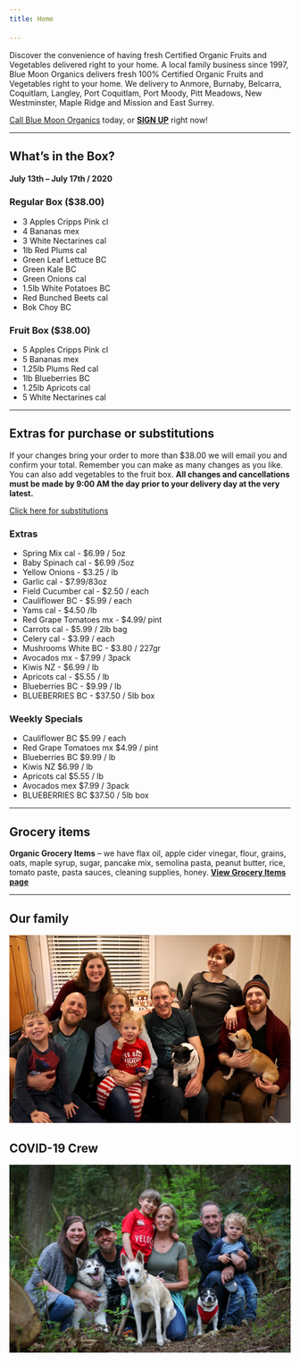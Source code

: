 ```yaml
---
title: Home

---
```

Discover the convenience of having fresh Certified Organic Fruits and Vegetables delivered right to your home. A local family business since 1997, Blue Moon Organics delivers fresh 100% Certified Organic Fruits and Vegetables right to your home. We delivery to Anmore, Burnaby, Belcarra, Coquitlam, Langley, Port Coquitlam, Port Moody, Pitt Meadows, New Westminster, Maple Ridge and Mission and East Surrey.

[Call Blue Moon Organics](/contact) today, or [**SIGN UP**](/sign-up) right now!

***

## What’s in the Box?

#### **July 13th – July 17th / 2020**

### Regular Box ($38.00)

* 3 Apples Cripps Pink cl
* 4 Bananas mex
* 3 White Nectarines cal
* 1lb Red Plums  cal
* Green Leaf Lettuce BC
* Green Kale BC
* Green Onions cal
* 1.5lb White Potatoes BC
* Red Bunched Beets cal
* Bok Choy BC

### Fruit Box ($38.00)

* 5 Apples Cripps Pink   cl
* 5 Bananas   mex
* 1.25lb Plums Red  cal
* 1lb Blueberries BC
* 1.25lb Apricots cal
* 5 White Nectarines  cal

***

## Extras for purchase or substitutions

If your changes bring your order to more than $38.00 we will email you and confirm your total. Remember you can make as many changes as you like. You can also add vegetables to the fruit box. **All changes and cancellations must be made by 9:00 AM the day prior to your delivery day at the very latest.**

[Click here for substitutions](/substitutions "Click here for substitutions")

### Extras

* Spring Mix cal  -  $6.99 / 5oz
* Baby Spinach cal  -  $6.99 /5oz
* Yellow Onions -  $3.25 / lb
* Garlic  cal - $7.99/83oz
* Field Cucumber cal - $2.50 / each
* Cauliflower  BC - $5.99 / each
* Yams  cal -  $4.50 /lb
* Red Grape Tomatoes  mx - $4.99/ pint
* Carrots  cal -  $5.99 / 2lb bag
* Celery cal -  $3.99 / each
* Mushrooms White BC - $3.80 / 227gr
* Avocados mx - $7.99 / 3pack
* Kiwis NZ - $6.99 / lb
* Apricots cal - $5.55 / lb
* Blueberries BC - $9.99 / lb
* BLUEBERRIES BC - $37.50 / 5lb box

### Weekly Specials

* Cauliflower  BC   $5.99 / each
* Red Grape Tomatoes mx   $4.99 / pint
* Blueberries  BC  $9.99 / lb
* Kiwis NZ   $6.99 / lb
* Apricots  cal   $5.55 / lb
* Avocados  mex  $7.99 / 3pack
* BLUEBERRIES BC  $37.50 / 5lb box

***

## Grocery items

**Organic Grocery Items** – we have flax oil, apple cider vinegar, flour, grains, oats, maple syrup, sugar, pancake mix, semolina pasta, peanut butter, rice, tomato paste, pasta sauces, cleaning supplies, honey. [**View Grocery Items page**](/groceries)

***

## Our family

![Our family.](./uploads/IMG_1376-copy.jpg "Our family")

## COVID-19 Crew

![COVID-19 crew.](./uploads/covid.jpg "COVID-19 crew")